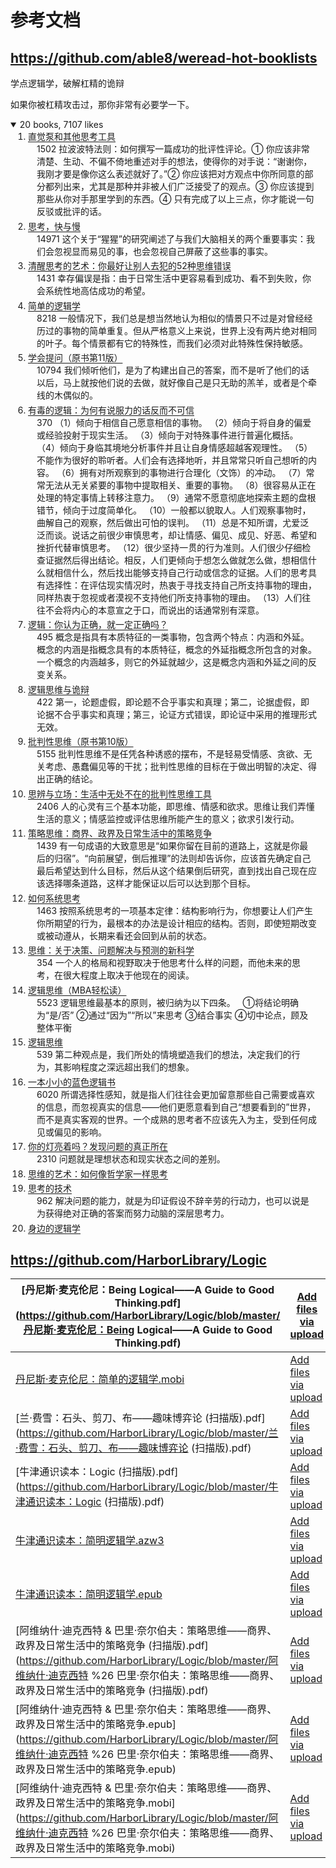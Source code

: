 # 参考文档

## https://github.com/able8/weread-hot-booklists

学点逻辑学，破解杠精的诡辩

如果你被杠精攻击过，那你非常有必要学一下。

<details open="" style="box-sizing: border-box; display: block; margin-top: 0px; margin-bottom: var(--base-size-16);"><summary style="box-sizing: border-box; display: list-item; cursor: pointer;">20 books, 7107 likes</summary><ol dir="auto" style="box-sizing: border-box; padding-left: 2em; margin-top: 0px; margin-bottom: var(--base-size-16);"><li style="box-sizing: border-box;"><p dir="auto" style="box-sizing: border-box; margin-top: var(--base-size-16); margin-bottom: var(--base-size-16);"><a href="https://github.com/able8/weread-hot-booklists/blob/main/books/%E5%AD%A6%E7%82%B9%E9%80%BB%E8%BE%91%E5%AD%A6%EF%BC%8C%E7%A0%B4%E8%A7%A3%E6%9D%A0%E7%B2%BE%E7%9A%84%E8%AF%A1%E8%BE%A9/%E7%9B%B4%E8%A7%89%E6%B3%B5%E5%92%8C%E5%85%B6%E4%BB%96%E6%80%9D%E8%80%83%E5%B7%A5%E5%85%B7.md" style="box-sizing: border-box; background-color: transparent; color: var(--fgColor-accent, var(--color-accent-fg)); text-decoration: underline; text-underline-offset: 0.2rem;">直觉泵和其他思考工具</a></p><blockquote style="box-sizing: border-box; margin-top: 0px; margin-right: 0px; margin-bottom: var(--base-size-16); margin-left: 0px; padding: 0px 1em; color: var(--fgColor-muted, var(--color-fg-muted)); border-left: .25em solid var(--borderColor-default, var(--color-border-default));"><p dir="auto" style="box-sizing: border-box; margin-top: 0px; margin-bottom: 0px;">1502 拉波波特法则：如何撰写一篇成功的批评性评论。① 你应该非常清楚、生动、不偏不倚地重述对手的想法，使得你的对手说：“谢谢你，我刚才要是像你这么表述就好了。”② 你应该把对方观点中你所同意的部分都列出来，尤其是那种并非被人们广泛接受了的观点。③ 你应该提到那些从你对手那里学到的东西。④ 只有完成了以上三点，你才能说一句反驳或批评的话。</p></blockquote></li><li style="box-sizing: border-box; margin-top: 0.25em;"><p dir="auto" style="box-sizing: border-box; margin-top: var(--base-size-16); margin-bottom: var(--base-size-16);"><a href="https://github.com/able8/weread-hot-booklists/blob/main/books/%E5%AD%A6%E7%82%B9%E9%80%BB%E8%BE%91%E5%AD%A6%EF%BC%8C%E7%A0%B4%E8%A7%A3%E6%9D%A0%E7%B2%BE%E7%9A%84%E8%AF%A1%E8%BE%A9/%E6%80%9D%E8%80%83%EF%BC%8C%E5%BF%AB%E4%B8%8E%E6%85%A2.md" style="box-sizing: border-box; background-color: transparent; color: var(--fgColor-accent, var(--color-accent-fg)); text-decoration: underline; text-underline-offset: 0.2rem;">思考，快与慢</a></p><blockquote style="box-sizing: border-box; margin-top: 0px; margin-right: 0px; margin-bottom: var(--base-size-16); margin-left: 0px; padding: 0px 1em; color: var(--fgColor-muted, var(--color-fg-muted)); border-left: .25em solid var(--borderColor-default, var(--color-border-default));"><p dir="auto" style="box-sizing: border-box; margin-top: 0px; margin-bottom: 0px;">14971 这个关于“猩猩”的研究阐述了与我们大脑相关的两个重要事实：我们会忽视显而易见的事，也会忽视自己屏蔽了这些事的事实。</p></blockquote></li><li style="box-sizing: border-box; margin-top: 0.25em;"><p dir="auto" style="box-sizing: border-box; margin-top: var(--base-size-16); margin-bottom: var(--base-size-16);"><a href="https://github.com/able8/weread-hot-booklists/blob/main/books/%E5%AD%A6%E7%82%B9%E9%80%BB%E8%BE%91%E5%AD%A6%EF%BC%8C%E7%A0%B4%E8%A7%A3%E6%9D%A0%E7%B2%BE%E7%9A%84%E8%AF%A1%E8%BE%A9/%E6%B8%85%E9%86%92%E6%80%9D%E8%80%83%E7%9A%84%E8%89%BA%E6%9C%AF%EF%BC%9A%E4%BD%A0%E6%9C%80%E5%A5%BD%E8%AE%A9%E5%88%AB%E4%BA%BA%E5%8E%BB%E7%8A%AF%E7%9A%8452%E7%A7%8D%E6%80%9D%E7%BB%B4%E9%94%99%E8%AF%AF.md" style="box-sizing: border-box; background-color: transparent; color: var(--fgColor-accent, var(--color-accent-fg)); text-decoration: underline; text-underline-offset: 0.2rem;">清醒思考的艺术：你最好让别人去犯的52种思维错误</a></p><blockquote style="box-sizing: border-box; margin-top: 0px; margin-right: 0px; margin-bottom: var(--base-size-16); margin-left: 0px; padding: 0px 1em; color: var(--fgColor-muted, var(--color-fg-muted)); border-left: .25em solid var(--borderColor-default, var(--color-border-default));"><p dir="auto" style="box-sizing: border-box; margin-top: 0px; margin-bottom: 0px;">1431 幸存偏误是指：由于日常生活中更容易看到成功、看不到失败，你会系统性地高估成功的希望。</p></blockquote></li><li style="box-sizing: border-box; margin-top: 0.25em;"><p dir="auto" style="box-sizing: border-box; margin-top: var(--base-size-16); margin-bottom: var(--base-size-16);"><a href="https://github.com/able8/weread-hot-booklists/blob/main/books/%E5%AD%A6%E7%82%B9%E9%80%BB%E8%BE%91%E5%AD%A6%EF%BC%8C%E7%A0%B4%E8%A7%A3%E6%9D%A0%E7%B2%BE%E7%9A%84%E8%AF%A1%E8%BE%A9/%E7%AE%80%E5%8D%95%E7%9A%84%E9%80%BB%E8%BE%91%E5%AD%A6.md" style="box-sizing: border-box; background-color: transparent; color: var(--fgColor-accent, var(--color-accent-fg)); text-decoration: underline; text-underline-offset: 0.2rem;">简单的逻辑学</a></p><blockquote style="box-sizing: border-box; margin-top: 0px; margin-right: 0px; margin-bottom: var(--base-size-16); margin-left: 0px; padding: 0px 1em; color: var(--fgColor-muted, var(--color-fg-muted)); border-left: .25em solid var(--borderColor-default, var(--color-border-default));"><p dir="auto" style="box-sizing: border-box; margin-top: 0px; margin-bottom: 0px;">8218 一般情况下，我们总是想当然地认为相似的情景只不过是对曾经经历过的事物的简单重复。但从严格意义上来说，世界上没有两片绝对相同的叶子。每个情景都有它的特殊性，而我们必须对此特殊性保持敏感。</p></blockquote></li><li style="box-sizing: border-box; margin-top: 0.25em;"><p dir="auto" style="box-sizing: border-box; margin-top: var(--base-size-16); margin-bottom: var(--base-size-16);"><a href="https://github.com/able8/weread-hot-booklists/blob/main/books/%E5%AD%A6%E7%82%B9%E9%80%BB%E8%BE%91%E5%AD%A6%EF%BC%8C%E7%A0%B4%E8%A7%A3%E6%9D%A0%E7%B2%BE%E7%9A%84%E8%AF%A1%E8%BE%A9/%E5%AD%A6%E4%BC%9A%E6%8F%90%E9%97%AE%EF%BC%88%E5%8E%9F%E4%B9%A6%E7%AC%AC11%E7%89%88%EF%BC%89.md" style="box-sizing: border-box; background-color: transparent; color: var(--fgColor-accent, var(--color-accent-fg)); text-decoration: underline; text-underline-offset: 0.2rem;">学会提问（原书第11版）</a></p><blockquote style="box-sizing: border-box; margin-top: 0px; margin-right: 0px; margin-bottom: var(--base-size-16); margin-left: 0px; padding: 0px 1em; color: var(--fgColor-muted, var(--color-fg-muted)); border-left: .25em solid var(--borderColor-default, var(--color-border-default));"><p dir="auto" style="box-sizing: border-box; margin-top: 0px; margin-bottom: 0px;">10794 我们倾听他们，是为了构建出自己的答案，而不是听了他们的话以后，马上就按他们说的去做，就好像自己是只无助的羔羊，或者是个牵线的木偶似的。</p></blockquote></li><li style="box-sizing: border-box; margin-top: 0.25em;"><p dir="auto" style="box-sizing: border-box; margin-top: var(--base-size-16); margin-bottom: var(--base-size-16);"><a href="https://github.com/able8/weread-hot-booklists/blob/main/books/%E5%AD%A6%E7%82%B9%E9%80%BB%E8%BE%91%E5%AD%A6%EF%BC%8C%E7%A0%B4%E8%A7%A3%E6%9D%A0%E7%B2%BE%E7%9A%84%E8%AF%A1%E8%BE%A9/%E6%9C%89%E6%AF%92%E7%9A%84%E9%80%BB%E8%BE%91%EF%BC%9A%E4%B8%BA%E4%BD%95%E6%9C%89%E8%AF%B4%E6%9C%8D%E5%8A%9B%E7%9A%84%E8%AF%9D%E5%8F%8D%E8%80%8C%E4%B8%8D%E5%8F%AF%E4%BF%A1.md" style="box-sizing: border-box; background-color: transparent; color: var(--fgColor-accent, var(--color-accent-fg)); text-decoration: underline; text-underline-offset: 0.2rem;">有毒的逻辑：为何有说服力的话反而不可信</a></p><blockquote style="box-sizing: border-box; margin-top: 0px; margin-right: 0px; margin-bottom: var(--base-size-16); margin-left: 0px; padding: 0px 1em; color: var(--fgColor-muted, var(--color-fg-muted)); border-left: .25em solid var(--borderColor-default, var(--color-border-default));"><p dir="auto" style="box-sizing: border-box; margin-top: 0px; margin-bottom: 0px;">370 （1）倾向于相信自己愿意相信的事物。 （2）倾向于将自身的偏爱或经验投射于现实生活。 （3）倾向于对特殊事件进行普遍化概括。 （4）倾向于身临其境地分析事件并且让自身情感超越客观理性。 （5）不能作为很好的聆听者。人们会有选择地听，并且常常只听自己想听的内容。 （6）拥有对所观察到的事物进行合理化（文饰）的冲动。 （7）常常无法从无关紧要的事物中提取相关、重要的事物。 （8）很容易从正在处理的特定事情上转移注意力。 （9）通常不愿意彻底地探索主题的盘根错节，倾向于过度简单化。 （10）一般都以貌取人。人们观察事物时，曲解自己的观察，然后做出可怕的误判。 （11）总是不知所谓，尤爱泛泛而谈。说话之前很少审慎思考，却让情感、偏见、成见、好恶、希望和挫折代替审慎思考。 （12）很少坚持一贯的行为准则。人们很少仔细检查证据然后得出结论。相反，人们更倾向于想怎么做就怎么做，想相信什么就相信什么，然后找出能够支持自己行动或信念的证据。人们的思考具有选择性：在评估现实情况时，热衷于寻找支持自己所支持事物的理由，同样热衷于忽视或者漠视不支持他们所支持事物的理由。 （13）人们往往不会将内心的本意宣之于口，而说出的话通常别有深意。</p></blockquote></li><li style="box-sizing: border-box; margin-top: 0.25em;"><p dir="auto" style="box-sizing: border-box; margin-top: var(--base-size-16); margin-bottom: var(--base-size-16);"><a href="https://github.com/able8/weread-hot-booklists/blob/main/books/%E5%AD%A6%E7%82%B9%E9%80%BB%E8%BE%91%E5%AD%A6%EF%BC%8C%E7%A0%B4%E8%A7%A3%E6%9D%A0%E7%B2%BE%E7%9A%84%E8%AF%A1%E8%BE%A9/%E9%80%BB%E8%BE%91%EF%BC%9A%E4%BD%A0%E8%AE%A4%E4%B8%BA%E6%AD%A3%E7%A1%AE%EF%BC%8C%E5%B0%B1%E4%B8%80%E5%AE%9A%E6%AD%A3%E7%A1%AE%E5%90%97%EF%BC%9F.md" style="box-sizing: border-box; background-color: transparent; color: var(--fgColor-accent, var(--color-accent-fg)); text-decoration: underline; text-underline-offset: 0.2rem;">逻辑：你认为正确，就一定正确吗？</a></p><blockquote style="box-sizing: border-box; margin-top: 0px; margin-right: 0px; margin-bottom: var(--base-size-16); margin-left: 0px; padding: 0px 1em; color: var(--fgColor-muted, var(--color-fg-muted)); border-left: .25em solid var(--borderColor-default, var(--color-border-default));"><p dir="auto" style="box-sizing: border-box; margin-top: 0px; margin-bottom: 0px;">495 概念是指具有本质特征的一类事物，包含两个特点：内涵和外延。概念的内涵是指概念具有的本质特征，概念的外延指概念所包含的对象。一个概念的内涵越多，则它的外延就越少，这是概念内涵和外延之间的反变关系。</p></blockquote></li><li style="box-sizing: border-box; margin-top: 0.25em;"><p dir="auto" style="box-sizing: border-box; margin-top: var(--base-size-16); margin-bottom: var(--base-size-16);"><a href="https://github.com/able8/weread-hot-booklists/blob/main/books/%E5%AD%A6%E7%82%B9%E9%80%BB%E8%BE%91%E5%AD%A6%EF%BC%8C%E7%A0%B4%E8%A7%A3%E6%9D%A0%E7%B2%BE%E7%9A%84%E8%AF%A1%E8%BE%A9/%E9%80%BB%E8%BE%91%E6%80%9D%E7%BB%B4%E4%B8%8E%E8%AF%A1%E8%BE%A9.md" style="box-sizing: border-box; background-color: transparent; color: var(--fgColor-accent, var(--color-accent-fg)); text-decoration: underline; text-underline-offset: 0.2rem;">逻辑思维与诡辩</a></p><blockquote style="box-sizing: border-box; margin-top: 0px; margin-right: 0px; margin-bottom: var(--base-size-16); margin-left: 0px; padding: 0px 1em; color: var(--fgColor-muted, var(--color-fg-muted)); border-left: .25em solid var(--borderColor-default, var(--color-border-default));"><p dir="auto" style="box-sizing: border-box; margin-top: 0px; margin-bottom: 0px;">422 第一，论题虚假，即论题不合乎事实和真理；第二，论据虚假，即论据不合乎事实和真理；第三，论证方式错误，即论证中采用的推理形式无效。</p></blockquote></li><li style="box-sizing: border-box; margin-top: 0.25em;"><p dir="auto" style="box-sizing: border-box; margin-top: var(--base-size-16); margin-bottom: var(--base-size-16);"><a href="https://github.com/able8/weread-hot-booklists/blob/main/books/%E5%AD%A6%E7%82%B9%E9%80%BB%E8%BE%91%E5%AD%A6%EF%BC%8C%E7%A0%B4%E8%A7%A3%E6%9D%A0%E7%B2%BE%E7%9A%84%E8%AF%A1%E8%BE%A9/%E6%89%B9%E5%88%A4%E6%80%A7%E6%80%9D%E7%BB%B4%EF%BC%88%E5%8E%9F%E4%B9%A6%E7%AC%AC10%E7%89%88%EF%BC%89.md" style="box-sizing: border-box; background-color: transparent; color: var(--fgColor-accent, var(--color-accent-fg)); text-decoration: underline; text-underline-offset: 0.2rem;">批判性思维（原书第10版）</a></p><blockquote style="box-sizing: border-box; margin-top: 0px; margin-right: 0px; margin-bottom: var(--base-size-16); margin-left: 0px; padding: 0px 1em; color: var(--fgColor-muted, var(--color-fg-muted)); border-left: .25em solid var(--borderColor-default, var(--color-border-default));"><p dir="auto" style="box-sizing: border-box; margin-top: 0px; margin-bottom: 0px;">5155 批判性思维不是任凭各种诱惑的摆布，不是轻易受情感、贪欲、无关考虑、愚蠢偏见等的干扰；批判性思维的目标在于做出明智的决定、得出正确的结论。</p></blockquote></li><li style="box-sizing: border-box; margin-top: 0.25em;"><p dir="auto" style="box-sizing: border-box; margin-top: var(--base-size-16); margin-bottom: var(--base-size-16);"><a href="https://github.com/able8/weread-hot-booklists/blob/main/books/%E5%AD%A6%E7%82%B9%E9%80%BB%E8%BE%91%E5%AD%A6%EF%BC%8C%E7%A0%B4%E8%A7%A3%E6%9D%A0%E7%B2%BE%E7%9A%84%E8%AF%A1%E8%BE%A9/%E6%80%9D%E8%BE%A8%E4%B8%8E%E7%AB%8B%E5%9C%BA%EF%BC%9A%E7%94%9F%E6%B4%BB%E4%B8%AD%E6%97%A0%E5%A4%84%E4%B8%8D%E5%9C%A8%E7%9A%84%E6%89%B9%E5%88%A4%E6%80%A7%E6%80%9D%E7%BB%B4%E5%B7%A5%E5%85%B7.md" style="box-sizing: border-box; background-color: transparent; color: var(--fgColor-accent, var(--color-accent-fg)); text-decoration: underline; text-underline-offset: 0.2rem;">思辨与立场：生活中无处不在的批判性思维工具</a></p><blockquote style="box-sizing: border-box; margin-top: 0px; margin-right: 0px; margin-bottom: var(--base-size-16); margin-left: 0px; padding: 0px 1em; color: var(--fgColor-muted, var(--color-fg-muted)); border-left: .25em solid var(--borderColor-default, var(--color-border-default));"><p dir="auto" style="box-sizing: border-box; margin-top: 0px; margin-bottom: 0px;">2406 人的心灵有三个基本功能，即思维、情感和欲求。思维让我们弄懂生活的意义；情感监控或评估思维所能产生的意义；欲求引发行动。</p></blockquote></li><li style="box-sizing: border-box; margin-top: 0.25em;"><p dir="auto" style="box-sizing: border-box; margin-top: var(--base-size-16); margin-bottom: var(--base-size-16);"><a href="https://github.com/able8/weread-hot-booklists/blob/main/books/%E5%AD%A6%E7%82%B9%E9%80%BB%E8%BE%91%E5%AD%A6%EF%BC%8C%E7%A0%B4%E8%A7%A3%E6%9D%A0%E7%B2%BE%E7%9A%84%E8%AF%A1%E8%BE%A9/%E7%AD%96%E7%95%A5%E6%80%9D%E7%BB%B4%EF%BC%9A%E5%95%86%E7%95%8C%E3%80%81%E6%94%BF%E7%95%8C%E5%8F%8A%E6%97%A5%E5%B8%B8%E7%94%9F%E6%B4%BB%E4%B8%AD%E7%9A%84%E7%AD%96%E7%95%A5%E7%AB%9E%E4%BA%89.md" style="box-sizing: border-box; background-color: transparent; color: var(--fgColor-accent, var(--color-accent-fg)); text-decoration: underline; text-underline-offset: 0.2rem;">策略思维：商界、政界及日常生活中的策略竞争</a></p><blockquote style="box-sizing: border-box; margin-top: 0px; margin-right: 0px; margin-bottom: var(--base-size-16); margin-left: 0px; padding: 0px 1em; color: var(--fgColor-muted, var(--color-fg-muted)); border-left: .25em solid var(--borderColor-default, var(--color-border-default));"><p dir="auto" style="box-sizing: border-box; margin-top: 0px; margin-bottom: 0px;">1439 有一句成语的大致意思是“如果你留在目前的道路上，这就是你最后的归宿”。“向前展望，倒后推理”的法则却告诉你，应该首先确定自己最后希望达到什么目标，然后从这个结果倒后研究，直到找出自己现在应该选择哪条道路，这样才能保证以后可以达到那个目标。</p></blockquote></li><li style="box-sizing: border-box; margin-top: 0.25em;"><p dir="auto" style="box-sizing: border-box; margin-top: var(--base-size-16); margin-bottom: var(--base-size-16);"><a href="https://github.com/able8/weread-hot-booklists/blob/main/books/%E5%AD%A6%E7%82%B9%E9%80%BB%E8%BE%91%E5%AD%A6%EF%BC%8C%E7%A0%B4%E8%A7%A3%E6%9D%A0%E7%B2%BE%E7%9A%84%E8%AF%A1%E8%BE%A9/%E5%A6%82%E4%BD%95%E7%B3%BB%E7%BB%9F%E6%80%9D%E8%80%83.md" style="box-sizing: border-box; background-color: transparent; color: var(--fgColor-accent, var(--color-accent-fg)); text-decoration: underline; text-underline-offset: 0.2rem;">如何系统思考</a></p><blockquote style="box-sizing: border-box; margin-top: 0px; margin-right: 0px; margin-bottom: var(--base-size-16); margin-left: 0px; padding: 0px 1em; color: var(--fgColor-muted, var(--color-fg-muted)); border-left: .25em solid var(--borderColor-default, var(--color-border-default));"><p dir="auto" style="box-sizing: border-box; margin-top: 0px; margin-bottom: 0px;">1463 按照系统思考的一项基本定律：结构影响行为，你想要让人们产生你所期望的行为，最根本的办法是设计相应的结构。否则，即使短期改变或被动遵从，长期来看还会回到从前的状态。</p></blockquote></li><li style="box-sizing: border-box; margin-top: 0.25em;"><p dir="auto" style="box-sizing: border-box; margin-top: var(--base-size-16); margin-bottom: var(--base-size-16);"><a href="https://github.com/able8/weread-hot-booklists/blob/main/books/%E5%AD%A6%E7%82%B9%E9%80%BB%E8%BE%91%E5%AD%A6%EF%BC%8C%E7%A0%B4%E8%A7%A3%E6%9D%A0%E7%B2%BE%E7%9A%84%E8%AF%A1%E8%BE%A9/%E6%80%9D%E7%BB%B4%EF%BC%9A%E5%85%B3%E4%BA%8E%E5%86%B3%E7%AD%96%E3%80%81%E9%97%AE%E9%A2%98%E8%A7%A3%E5%86%B3%E4%B8%8E%E9%A2%84%E6%B5%8B%E7%9A%84%E6%96%B0%E7%A7%91%E5%AD%A6.md" style="box-sizing: border-box; background-color: transparent; color: var(--fgColor-accent, var(--color-accent-fg)); text-decoration: underline; text-underline-offset: 0.2rem;">思维：关于决策、问题解决与预测的新科学</a></p><blockquote style="box-sizing: border-box; margin-top: 0px; margin-right: 0px; margin-bottom: var(--base-size-16); margin-left: 0px; padding: 0px 1em; color: var(--fgColor-muted, var(--color-fg-muted)); border-left: .25em solid var(--borderColor-default, var(--color-border-default));"><p dir="auto" style="box-sizing: border-box; margin-top: 0px; margin-bottom: 0px;">354 一个人的格局和视野取决于他思考什么样的问题，而他未来的思考，在很大程度上取决于他现在的阅读。</p></blockquote></li><li style="box-sizing: border-box; margin-top: 0.25em;"><p dir="auto" style="box-sizing: border-box; margin-top: var(--base-size-16); margin-bottom: var(--base-size-16);"><a href="https://github.com/able8/weread-hot-booklists/blob/main/books/%E5%AD%A6%E7%82%B9%E9%80%BB%E8%BE%91%E5%AD%A6%EF%BC%8C%E7%A0%B4%E8%A7%A3%E6%9D%A0%E7%B2%BE%E7%9A%84%E8%AF%A1%E8%BE%A9/%E9%80%BB%E8%BE%91%E6%80%9D%E7%BB%B4%EF%BC%88MBA%E8%BD%BB%E6%9D%BE%E8%AF%BB%EF%BC%89.md" style="box-sizing: border-box; background-color: transparent; color: var(--fgColor-accent, var(--color-accent-fg)); text-decoration: underline; text-underline-offset: 0.2rem;">逻辑思维（MBA轻松读）</a></p><blockquote style="box-sizing: border-box; margin-top: 0px; margin-right: 0px; margin-bottom: var(--base-size-16); margin-left: 0px; padding: 0px 1em; color: var(--fgColor-muted, var(--color-fg-muted)); border-left: .25em solid var(--borderColor-default, var(--color-border-default));"><p dir="auto" style="box-sizing: border-box; margin-top: 0px; margin-bottom: 0px;">5523 逻辑思维最基本的原则，被归纳为以下四条。   ①将结论明确为“是/否” ②通过“因为”“所以”来思考 ③结合事实 ④切中论点，顾及整体平衡</p></blockquote></li><li style="box-sizing: border-box; margin-top: 0.25em;"><p dir="auto" style="box-sizing: border-box; margin-top: var(--base-size-16); margin-bottom: var(--base-size-16);"><a href="https://github.com/able8/weread-hot-booklists/blob/main/books/%E5%AD%A6%E7%82%B9%E9%80%BB%E8%BE%91%E5%AD%A6%EF%BC%8C%E7%A0%B4%E8%A7%A3%E6%9D%A0%E7%B2%BE%E7%9A%84%E8%AF%A1%E8%BE%A9/%E9%80%BB%E8%BE%91%E6%80%9D%E7%BB%B4.md" style="box-sizing: border-box; background-color: transparent; color: var(--fgColor-accent, var(--color-accent-fg)); text-decoration: underline; text-underline-offset: 0.2rem;">逻辑思维</a></p><blockquote style="box-sizing: border-box; margin-top: 0px; margin-right: 0px; margin-bottom: var(--base-size-16); margin-left: 0px; padding: 0px 1em; color: var(--fgColor-muted, var(--color-fg-muted)); border-left: .25em solid var(--borderColor-default, var(--color-border-default));"><p dir="auto" style="box-sizing: border-box; margin-top: 0px; margin-bottom: 0px;">539 第二种观点是，我们所处的情境塑造我们的想法，决定我们的行为，其影响程度之深远超出我们的想象。</p></blockquote></li><li style="box-sizing: border-box; margin-top: 0.25em;"><p dir="auto" style="box-sizing: border-box; margin-top: var(--base-size-16); margin-bottom: var(--base-size-16);"><a href="https://github.com/able8/weread-hot-booklists/blob/main/books/%E5%AD%A6%E7%82%B9%E9%80%BB%E8%BE%91%E5%AD%A6%EF%BC%8C%E7%A0%B4%E8%A7%A3%E6%9D%A0%E7%B2%BE%E7%9A%84%E8%AF%A1%E8%BE%A9/%E4%B8%80%E6%9C%AC%E5%B0%8F%E5%B0%8F%E7%9A%84%E8%93%9D%E8%89%B2%E9%80%BB%E8%BE%91%E4%B9%A6.md" style="box-sizing: border-box; background-color: transparent; color: var(--fgColor-accent, var(--color-accent-fg)); text-decoration: underline; text-underline-offset: 0.2rem;">一本小小的蓝色逻辑书</a></p><blockquote style="box-sizing: border-box; margin-top: 0px; margin-right: 0px; margin-bottom: var(--base-size-16); margin-left: 0px; padding: 0px 1em; color: var(--fgColor-muted, var(--color-fg-muted)); border-left: .25em solid var(--borderColor-default, var(--color-border-default));"><p dir="auto" style="box-sizing: border-box; margin-top: 0px; margin-bottom: 0px;">6020 所谓选择性感知，就是指人们往往会更加留意那些自己需要或喜欢的信息，而忽视真实的信息——他们更愿意看到自己“想要看到的”世界，而不是真实客观的世界。一个成熟的思考者不应该先入为主，受到任何成见或偏见的影响。</p></blockquote></li><li style="box-sizing: border-box; margin-top: 0.25em;"><p dir="auto" style="box-sizing: border-box; margin-top: var(--base-size-16); margin-bottom: var(--base-size-16);"><a href="https://github.com/able8/weread-hot-booklists/blob/main/books/%E5%AD%A6%E7%82%B9%E9%80%BB%E8%BE%91%E5%AD%A6%EF%BC%8C%E7%A0%B4%E8%A7%A3%E6%9D%A0%E7%B2%BE%E7%9A%84%E8%AF%A1%E8%BE%A9/%E4%BD%A0%E7%9A%84%E7%81%AF%E4%BA%AE%E7%9D%80%E5%90%97%EF%BC%9F%E5%8F%91%E7%8E%B0%E9%97%AE%E9%A2%98%E7%9A%84%E7%9C%9F%E6%AD%A3%E6%89%80%E5%9C%A8.md" style="box-sizing: border-box; background-color: transparent; color: var(--fgColor-accent, var(--color-accent-fg)); text-decoration: underline; text-underline-offset: 0.2rem;">你的灯亮着吗？发现问题的真正所在</a></p><blockquote style="box-sizing: border-box; margin-top: 0px; margin-right: 0px; margin-bottom: var(--base-size-16); margin-left: 0px; padding: 0px 1em; color: var(--fgColor-muted, var(--color-fg-muted)); border-left: .25em solid var(--borderColor-default, var(--color-border-default));"><p dir="auto" style="box-sizing: border-box; margin-top: 0px; margin-bottom: 0px;">2310 问题就是理想状态和现实状态之间的差别。</p></blockquote></li><li style="box-sizing: border-box; margin-top: 0.25em;"><p dir="auto" style="box-sizing: border-box; margin-top: var(--base-size-16); margin-bottom: var(--base-size-16);"><a href="https://github.com/able8/weread-hot-booklists/blob/main/books/%E5%AD%A6%E7%82%B9%E9%80%BB%E8%BE%91%E5%AD%A6%EF%BC%8C%E7%A0%B4%E8%A7%A3%E6%9D%A0%E7%B2%BE%E7%9A%84%E8%AF%A1%E8%BE%A9/%E6%80%9D%E7%BB%B4%E7%9A%84%E8%89%BA%E6%9C%AF%EF%BC%9A%E5%A6%82%E4%BD%95%E5%83%8F%E5%93%B2%E5%AD%A6%E5%AE%B6%E4%B8%80%E6%A0%B7%E6%80%9D%E8%80%83.md" style="box-sizing: border-box; background-color: transparent; color: var(--fgColor-accent, var(--color-accent-fg)); text-decoration: underline; text-underline-offset: 0.2rem;">思维的艺术：如何像哲学家一样思考</a></p></li><li style="box-sizing: border-box; margin-top: 0.25em;"><p dir="auto" style="box-sizing: border-box; margin-top: var(--base-size-16); margin-bottom: var(--base-size-16);"><a href="https://github.com/able8/weread-hot-booklists/blob/main/books/%E5%AD%A6%E7%82%B9%E9%80%BB%E8%BE%91%E5%AD%A6%EF%BC%8C%E7%A0%B4%E8%A7%A3%E6%9D%A0%E7%B2%BE%E7%9A%84%E8%AF%A1%E8%BE%A9/%E6%80%9D%E8%80%83%E7%9A%84%E6%8A%80%E6%9C%AF.md" style="box-sizing: border-box; background-color: transparent; color: var(--fgColor-accent, var(--color-accent-fg)); text-decoration: underline; text-underline-offset: 0.2rem;">思考的技术</a></p><blockquote style="box-sizing: border-box; margin-top: 0px; margin-right: 0px; margin-bottom: var(--base-size-16); margin-left: 0px; padding: 0px 1em; color: var(--fgColor-muted, var(--color-fg-muted)); border-left: .25em solid var(--borderColor-default, var(--color-border-default));"><p dir="auto" style="box-sizing: border-box; margin-top: 0px; margin-bottom: 0px;">962 解决问题的能力，就是为印证假设不辞辛劳的行动力，也可以说是为获得绝对正确的答案而努力动脑的深层思考力。</p></blockquote></li><li style="box-sizing: border-box; margin-top: 0.25em;"><p dir="auto" style="box-sizing: border-box; margin-top: var(--base-size-16); margin-bottom: var(--base-size-16);"><a href="https://github.com/able8/weread-hot-booklists/blob/main/books/%E5%AD%A6%E7%82%B9%E9%80%BB%E8%BE%91%E5%AD%A6%EF%BC%8C%E7%A0%B4%E8%A7%A3%E6%9D%A0%E7%B2%BE%E7%9A%84%E8%AF%A1%E8%BE%A9/%E8%BA%AB%E8%BE%B9%E7%9A%84%E9%80%BB%E8%BE%91%E5%AD%A6.md" style="box-sizing: border-box; background-color: transparent; color: var(--fgColor-accent, var(--color-accent-fg)); text-decoration: underline; text-underline-offset: 0.2rem;">身边的逻辑学</a></p></li></ol></details>



## https://github.com/HarborLibrary/Logic

| [丹尼斯·麦克伦尼：Being Logical——A Guide to Good Thinking.pdf](https://github.com/HarborLibrary/Logic/blob/master/丹尼斯·麦克伦尼：Being Logical——A Guide to Good Thinking.pdf) | [Add files via upload](https://github.com/HarborLibrary/Logic/commit/d8306e0a546047f7312bed9e96dd56effe3551ed) | 5 years ago |
| ------------------------------------------------------------ | ------------------------------------------------------------ | ----------- |
| [丹尼斯·麦克伦尼：简单的逻辑学.mobi](https://github.com/HarborLibrary/Logic/blob/master/丹尼斯·麦克伦尼：简单的逻辑学.mobi) | [Add files via upload](https://github.com/HarborLibrary/Logic/commit/d8306e0a546047f7312bed9e96dd56effe3551ed) | 5 years ago |
| [兰·费雪：石头、剪刀、布——趣味博弈论 (扫描版).pdf](https://github.com/HarborLibrary/Logic/blob/master/兰·费雪：石头、剪刀、布——趣味博弈论 (扫描版).pdf) | [Add files via upload](https://github.com/HarborLibrary/Logic/commit/d8306e0a546047f7312bed9e96dd56effe3551ed) | 5 years ago |
| [牛津通识读本：Logic (扫描版).pdf](https://github.com/HarborLibrary/Logic/blob/master/牛津通识读本：Logic (扫描版).pdf) | [Add files via upload](https://github.com/HarborLibrary/Logic/commit/d8306e0a546047f7312bed9e96dd56effe3551ed) | 5 years ago |
| [牛津通识读本：简明逻辑学.azw3](https://github.com/HarborLibrary/Logic/blob/master/牛津通识读本：简明逻辑学.azw3) | [Add files via upload](https://github.com/HarborLibrary/Logic/commit/d8306e0a546047f7312bed9e96dd56effe3551ed) | 5 years ago |
| [牛津通识读本：简明逻辑学.epub](https://github.com/HarborLibrary/Logic/blob/master/牛津通识读本：简明逻辑学.epub) | [Add files via upload](https://github.com/HarborLibrary/Logic/commit/d8306e0a546047f7312bed9e96dd56effe3551ed) | 5 years ago |
| [阿维纳什·迪克西特 & 巴里·奈尔伯夫：策略思维——商界、政界及日常生活中的策略竞争 (扫描版).pdf](https://github.com/HarborLibrary/Logic/blob/master/阿维纳什·迪克西特 %26 巴里·奈尔伯夫：策略思维——商界、政界及日常生活中的策略竞争 (扫描版).pdf) | [Add files via upload](https://github.com/HarborLibrary/Logic/commit/d8306e0a546047f7312bed9e96dd56effe3551ed) | 5 years ago |
| [阿维纳什·迪克西特 & 巴里·奈尔伯夫：策略思维——商界、政界及日常生活中的策略竞争.epub](https://github.com/HarborLibrary/Logic/blob/master/阿维纳什·迪克西特 %26 巴里·奈尔伯夫：策略思维——商界、政界及日常生活中的策略竞争.epub) | [Add files via upload](https://github.com/HarborLibrary/Logic/commit/d8306e0a546047f7312bed9e96dd56effe3551ed) | 5 years ago |
| [阿维纳什·迪克西特 & 巴里·奈尔伯夫：策略思维——商界、政界及日常生活中的策略竞争.mobi](https://github.com/HarborLibrary/Logic/blob/master/阿维纳什·迪克西特 %26 巴里·奈尔伯夫：策略思维——商界、政界及日常生活中的策略竞争.mobi) | [Add files via upload](https://github.com/HarborLibrary/Logic/commit/d8306e0a546047f7312bed9e96dd56effe3551ed) | 5 years ago |

